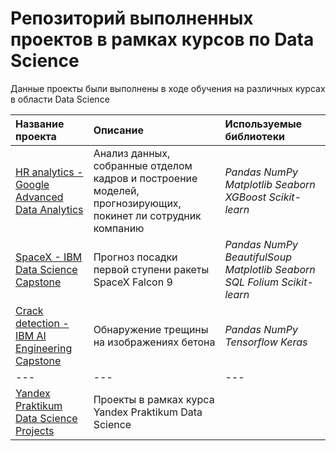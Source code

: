 # Репозиторий выполненных проектов в рамках курсов по Data Science


Данные проекты были выполнены в ходе обучения на различных курсах в области Data Science

| Название проекта | Описание | Используемые библиотеки | 
| :---------------------- | :---------------------- | :---------------------- |
| [HR analytics - Google Advanced Data Analytics](HR_analytics_Google_Advanced_Data_Analytics) | Анализ данных, собранные отделом кадров и построение моделей, прогнозирующих, покинет ли сотрудник компанию| *Pandas* *NumPy* *Matplotlib* *Seaborn* *XGBoost* *Scikit-learn*|
| [SpaceX - IBM Data Science Capstone](SpaceX_IBM_Data_Science_Capstone) | Прогноз посадки первой ступени ракеты SpaceX Falcon 9| *Pandas* *NumPy* *BeautifulSoup* *Matplotlib* *Seaborn* *SQL* *Folium* *Scikit-learn*|
| [Crack detection - IBM AI Engineering Capstone](Crack_detection_IBM_AI_Engineering_Capstone) |  Обнаружение трещины на изображениях бетона| *Pandas* *NumPy* *Tensorflow* *Keras* |
| --- | --- | --- |
| [Yandex Praktikum Data Science Projects](Yandex_Praktikum_Data_Science_Projects) | Проекты в рамках курса Yandex Praktikum Data Science| |